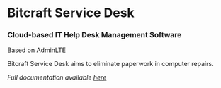 # Bitcraft Service Desk
### Cloud-based IT Help Desk Management Software
Based on AdminLTE

Bitcraft Service Desk aims to eliminate paperwork in computer repairs.

*Full documentation available [here](https://www.gitbook.com/download/pdf/book/bitcraftlabs/service-desk)*

